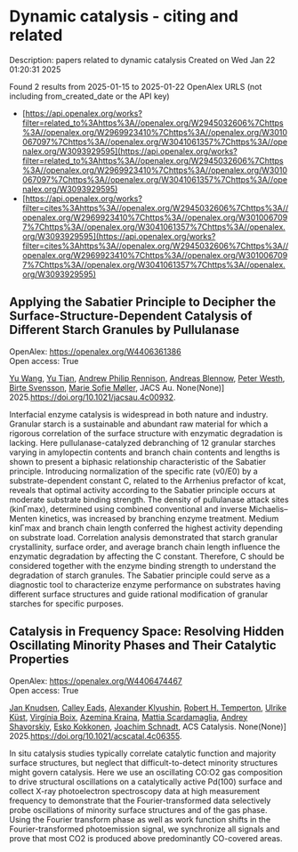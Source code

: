 # Dynamic catalysis - citing and related
Description: papers related to dynamic catalysis
Created on Wed Jan 22 01:20:31 2025

Found 2 results from 2025-01-15 to 2025-01-22
OpenAlex URLS (not including from_created_date or the API key)
- [https://api.openalex.org/works?filter=related_to%3Ahttps%3A//openalex.org/W2945032606%7Chttps%3A//openalex.org/W2969923410%7Chttps%3A//openalex.org/W3010067097%7Chttps%3A//openalex.org/W3041061357%7Chttps%3A//openalex.org/W3093929595](https://api.openalex.org/works?filter=related_to%3Ahttps%3A//openalex.org/W2945032606%7Chttps%3A//openalex.org/W2969923410%7Chttps%3A//openalex.org/W3010067097%7Chttps%3A//openalex.org/W3041061357%7Chttps%3A//openalex.org/W3093929595)
- [https://api.openalex.org/works?filter=cites%3Ahttps%3A//openalex.org/W2945032606%7Chttps%3A//openalex.org/W2969923410%7Chttps%3A//openalex.org/W3010067097%7Chttps%3A//openalex.org/W3041061357%7Chttps%3A//openalex.org/W3093929595](https://api.openalex.org/works?filter=cites%3Ahttps%3A//openalex.org/W2945032606%7Chttps%3A//openalex.org/W2969923410%7Chttps%3A//openalex.org/W3010067097%7Chttps%3A//openalex.org/W3041061357%7Chttps%3A//openalex.org/W3093929595)

## Applying the Sabatier Principle to Decipher the Surface-Structure-Dependent Catalysis of Different Starch Granules by Pullulanase   

OpenAlex: https://openalex.org/W4406361386    
Open access: True
    
[Yu Wang](https://openalex.org/A5100445137), [Yu Tian](https://openalex.org/A5101703693), [Andrew Philip Rennison](https://openalex.org/A5026354805), [Andreas Blennow](https://openalex.org/A5055528531), [Peter Westh](https://openalex.org/A5017699427), [Birte Svensson](https://openalex.org/A5067440189), [Marie Sofie Møller](https://openalex.org/A5075159881), JACS Au. None(None)] 2025.https://doi.org/10.1021/jacsau.4c00932.
    
Interfacial enzyme catalysis is widespread in both nature and industry. Granular starch is a sustainable and abundant raw material for which a rigorous correlation of the surface structure with enzymatic degradation is lacking. Here pullulanase-catalyzed debranching of 12 granular starches varying in amylopectin contents and branch chain contents and lengths is shown to present a biphasic relationship characteristic of the Sabatier principle. Introducing normalization of the specific rate (v0/E0) by a substrate-dependent constant C, related to the Arrhenius prefactor of kcat, reveals that optimal activity according to the Sabatier principle occurs at moderate substrate binding strength. The density of pullulanase attack sites (kinΓmax), determined using combined conventional and inverse Michaelis–Menten kinetics, was increased by branching enzyme treatment. Medium kinΓmax and branch chain length conferred the highest activity depending on substrate load. Correlation analysis demonstrated that starch granular crystallinity, surface order, and average branch chain length influence the enzymatic degradation by affecting the C constant. Therefore, C should be considered together with the enzyme binding strength to understand the degradation of starch granules. The Sabatier principle could serve as a diagnostic tool to characterize enzyme performance on substrates having different surface structures and guide rational modification of granular starches for specific purposes.    

    

## Catalysis in Frequency Space: Resolving Hidden Oscillating Minority Phases and Their Catalytic Properties   

OpenAlex: https://openalex.org/W4406474467    
Open access: True
    
[Jan Knudsen](https://openalex.org/A5028067161), [Calley Eads](https://openalex.org/A5080366404), [Alexander Klyushin](https://openalex.org/A5022430634), [Robert H. Temperton](https://openalex.org/A5080012269), [Ulrike Küst](https://openalex.org/A5095090324), [Virgínia Boix](https://openalex.org/A5012726061), [Azemina Kraina](https://openalex.org/A5098709874), [Mattia Scardamaglia](https://openalex.org/A5039105398), [Andrey Shavorskiy](https://openalex.org/A5051598053), [Esko Kokkonen](https://openalex.org/A5037359900), [Joachim Schnadt](https://openalex.org/A5087506928), ACS Catalysis. None(None)] 2025.https://doi.org/10.1021/acscatal.4c06355.
    
In situ catalysis studies typically correlate catalytic function and majority surface structures, but neglect that difficult-to-detect minority structures might govern catalysis. Here we use an oscillating CO:O2 gas composition to drive structural oscillations on a catalytically active Pd(100) surface and collect X-ray photoelectron spectroscopy data at high measurement frequency to demonstrate that the Fourier-transformed data selectively probe oscillations of minority surface structures and of the gas phase. Using the Fourier transform phase as well as work function shifts in the Fourier-transformed photoemission signal, we synchronize all signals and prove that most CO2 is produced above predominantly CO-covered areas.    

    
